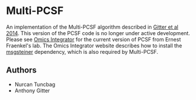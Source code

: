 [Gitter et al 2014]: http://www.worldscientific.com/doi/abs/10.1142/9789814583220_0005
[Omics Integrator]: http://fraenkel.mit.edu/omicsintegrator
[msgsteiner]: http://areeweb.polito.it/ricerca/cmp/code/bpsteiner

# Multi-PCSF
An implementation of the Multi-PCSF algorithm described in [Gitter et al 2014].
This version of the PCSF code is no longer under active development.  Please
see [Omics Integrator] for the current version of PCSF from Ernest Fraenkel's
lab.  The Omics Integrator website describes how to install the [msgsteiner]
dependency, which is also required by Multi-PCSF.

## Authors
* Nurcan Tuncbag
* Anthony Gitter